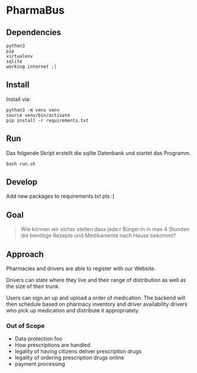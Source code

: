 # PharmaBus

## Dependencies

```
python3
pip
virtualenv
sqlite
working internet ;)
```

## Install

Install via:
```
python3 -m venv venv
source venv/bin/activate
pip install -r requirements.txt
```

## Run

Das folgende Skript erstellt die sqlite Datenbank und startet das Programm.

```
bash run.sh
```

## Develop

Add new packages to requirements.txt pls :)


## Goal

> Wie können wir sicher stellen dass jede:r Bürger:in in max 4 Stunden die benötige Rezepte und Medikamente nach Hause bekommt?

## Approach

Pharmacies and drivers are able to register with our Website.

Drivers can state where they live and their range of distribution as well as the size of their trunk.

Users can sign an up and upload a order of medication. The backend will then schedule based on pharmacy inventory and driver availability drivers who pick up medication and distribute it appropriately.

### Out of Scope
- Data protection foo
- How prescriptions are handled
- legality of having citizens deliver prescription drugs
- legality of ordering prescription drugs online
- payment processing
